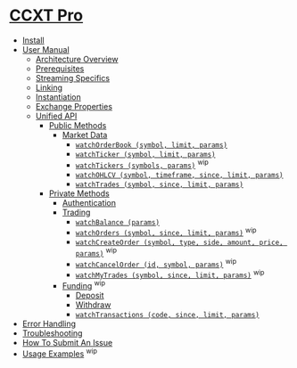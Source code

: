 # [CCXT Pro](https://ccxt.pro)

- [Install](ccxt.pro.install)
- [User Manual](ccxt.pro.manual)
  - [Architecture Overview](ccxt.pro.manual#overview)
  - [Prerequisites](ccxt.pro.manual#prerequisites)
  - [Streaming Specifics](ccxt.pro.manual#streaming-specifics)
  - [Linking](ccxt.pro.manual#linking)
  - [Instantiation](ccxt.pro.manual#instantiation)
  - [Exchange Properties](ccxt.pro.manual#exchange-properties)
  - [Unified API](ccxt.pro.manual#unified-api)
    - [Public Methods](ccxt.pro.manual#public-methods)
      - [Market Data](ccxt.pro.manual#market-data)
        - [`watchOrderBook (symbol, limit, params)`](ccxt.pro.manual#watchOrderBook)
        - [`watchTicker (symbol, limit, params)`](ccxt.pro.manual#watchTicker)
        - [`watchTickers (symbols, params)`](ccxt.pro.manual#watchTickers) <sup>wip</sup>
        - [`watchOHLCV (symbol, timeframe, since, limit, params)`](ccxt.pro.manual#watchOHLCV)
        - [`watchTrades (symbol, since, limit, params)`](ccxt.pro.manual#watchTrades)
    - [Private Methods](ccxt.pro.manual#private-methods)
      - [Authentication](ccxt.pro.manual#authentication)
      - [Trading](ccxt.pro.manual#trading)
        - [`watchBalance (params)`](ccxt.pro.manual#watchBalance)
        - [`watchOrders (symbol, since, limit, params)`](ccxt.pro.manual#watchOrders) <sup>wip</sup>
        - [`watchCreateOrder (symbol, type, side, amount, price, params)`](ccxt.pro.manual#watchCreateOrder) <sup>wip</sup>
        - [`watchCancelOrder (id, symbol, params)`](ccxt.pro.manual#watchCancelOrder) <sup>wip</sup>
        - [`watchMyTrades (symbol, since, limit, params)`](https://github.com/ccxt-dev/ccxt/wiki/ccxt.pro/Manual#watchMyTrades) <sup>wip</sup>
      - [Funding](ccxt.pro.manual#funding) <sup>wip</sup>
        - [Deposit](https://github.com/ccxt/ccxt/wiki/Manual#deposit)
        - [Withdraw](https://github.com/ccxt/ccxt/wiki/Manual#withdraw)
        - [`watchTransactions (code, since, limit, params)`](https://github.com/ccxt/ccxt/wiki/Manual#watchTransactions)
- [Error Handling](ccxt.pro.manual#error-handling)
- [Troubleshooting](https://github.com/ccxt/ccxt/wiki/Manual#troubleshooting)
- [How To Submit An Issue](https://github.com/ccxt/ccxt/blob/master/CONTRIBUTING.md#how-to-submit-an-issue)
- [Usage Examples](https://github.com/ccxt/ccxt/tree/master/examples) <sup>wip</sup>
